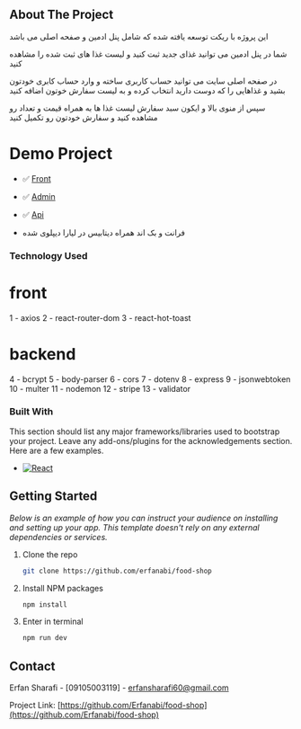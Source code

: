<!-- ABOUT THE PROJECT -->

## About The Project

این پروژه با ریکت توسعه یافته شده که شامل پنل ادمین و صفحه اصلی می باشد

شما در پنل ادمین می توانید غذای جدید ثبت کنید و لیست غذا های ثبت شده را مشاهده کنید

در صفحه اصلی سایت می توانید حساب کاربری ساخته و وارد حساب کابری خودتون بشید و غذاهایی را که دوست دارید انتخاب کرده و به لیست سفارش خوتون اضافه کنید

سپس از منوی بالا و ایکون سبد سفارش لیست غذا ها به همراه قیمت و تعداد رو مشاهده کنید و سفارش خودتون رو تکمیل کنید

# Demo Project

- ✅ [Front](https://tomato.liara.run/)

- ✅ [Admin](https://tomato-admin.liara.run/add)

- ✅ [Api](https://tomato-api.liara.run/)

- فرانت و بک اند همراه دیتابیس در لیارا دیپلوی شده

### Technology Used

# front

1 - axios
2 - react-router-dom
3 - react-hot-toast

# backend

4 - bcrypt
5 - body-parser
6 - cors
7 - dotenv
8 - express
9 - jsonwebtoken
10 - multer
11 - nodemon
12 - stripe
13 - validator

### Built With

This section should list any major frameworks/libraries used to bootstrap your project. Leave any add-ons/plugins for the acknowledgements section. Here are a few examples.

- [![React][React.js]][React-url]

## Getting Started

_Below is an example of how you can instruct your audience on installing and setting up your app. This template doesn't rely on any external dependencies or services._

1. Clone the repo
   ```sh
   git clone https://github.com/erfanabi/food-shop
   ```
2. Install NPM packages
   ```sh
   npm install
   ```
3. Enter in terminal
   ```sh
   npm run dev
   ```

<!-- CONTACT -->

## Contact

Erfan Sharafi - [09105003119] - erfansharafi60@gmail.com

Project Link: [https://github.com/Erfanabi/food-shop](https://github.com/Erfanabi/food-shop)

[React.js]: https://img.shields.io/badge/React-20232A?style=for-the-badge&logo=react&logoColor=61DAFB
[React-url]: https://reactjs.org/
